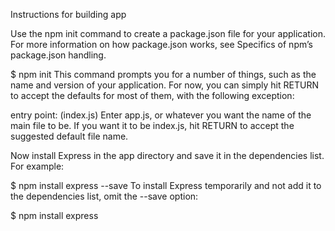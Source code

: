 Instructions for building app

Use the npm init command to create a package.json file for your application. For more information on how package.json works, see Specifics of npm’s package.json handling.


$ npm init
This command prompts you for a number of things, such as the name and version of your application. For now, you can simply hit RETURN to accept the defaults for most of them, with the following exception:


entry point: (index.js)
Enter app.js, or whatever you want the name of the main file to be. If you want it to be index.js, hit RETURN to accept the suggested default file name.

Now install Express in the app directory and save it in the dependencies list. For example:


$ npm install express --save
To install Express temporarily and not add it to the dependencies list, omit the --save option:


$ npm install express



